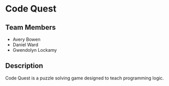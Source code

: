 # Code Quest

## Team Members

* Avery Bowen
* Daniel Ward
* Gwendolyn Lockamy

## Description

Code Quest is a puzzle solving game designed to teach programming logic.
